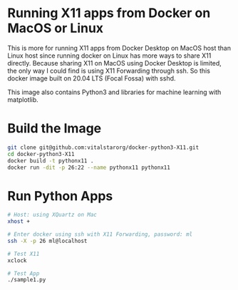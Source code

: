 # Running X11 apps from Docker on MacOS or Linux
This is more for running X11 apps from Docker Desktop on MacOS host than Linux host since running docker on Linux has more ways to share X11 directly. Because sharing X11 on MacOS using Docker Desktop is limited, the only way I could find is using X11 Forwarding through ssh. So this docker image built on 20.04 LTS (Focal Fossa) with sshd.

This image also contains Python3 and libraries for machine learning with matplotlib.

# Build the Image
```bash
git clone git@github.com:vitalstarorg/docker-python3-X11.git
cd docker-python3-X11
docker build -t pythonx11 .
docker run -dit -p 26:22 --name pythonx11 pythonx11
```

# Run Python Apps
```bash
# Host: using XQuartz on Mac
xhost +

# Enter docker using ssh with X11 Forwarding, password: ml
ssh -X -p 26 ml@localhost

# Test X11
xclock

# Test App
./sample1.py
```

